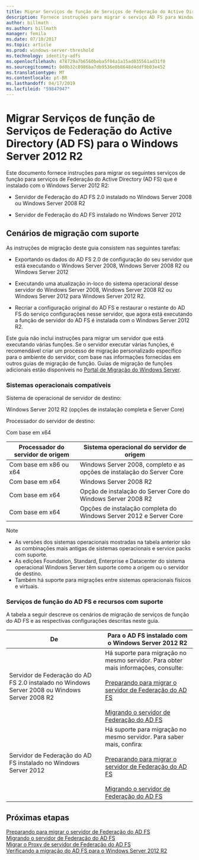 ```yaml
---
title: Migrar Serviços de função de Serviços de Federação do Active Directory (AD FS) para o Windows Server 2012 R2
description: Fornece instruções para migrar o serviço AD FS para Windows Server 2012 R2.
author: billmath
ms.author: billmath
manager: femila
ms.date: 07/10/2017
ms.topic: article
ms.prod: windows-server-threshold
ms.technology: identity-adfs
ms.openlocfilehash: 478729a7b6560beba5f04a1a15ad035561ad31f0
ms.sourcegitcommit: 0d0b32c8986ba7db9536e0b8648d4ddf9b03e452
ms.translationtype: MT
ms.contentlocale: pt-BR
ms.lasthandoff: 04/17/2019
ms.locfileid: "59847947"
---
```

# <a name="migrate-active-directory-federation-services-role-services-to-windows-server-2012-r2"></a>Migrar Serviços de função de Serviços de Federação do Active Directory (AD FS) para o Windows Server 2012 R2
 Este documento fornece instruções para migrar os seguintes serviços de função para serviços de Federação do Active Directory (AD FS) que é instalado com o Windows Server 2012 R2:  
  
-   Servidor de Federação do AD FS 2.0 instalado no Windows Server 2008 ou Windows Server 2008 R2  
  
-   Servidor de Federação do AD FS instalado no Windows Server 2012  
  
## <a name="supported-migration-scenarios"></a>Cenários de migração com suporte  
 As instruções de migração deste guia consistem nas seguintes tarefas:  
  
-   Exportando os dados do AD FS 2.0 de configuração do seu servidor que está executando o Windows Server 2008, Windows Server 2008 R2 ou Windows Server 2012  
  
-   Executando uma atualização in-loco do sistema operacional desse servidor do Windows Server 2008, Windows Server 2008 R2 ou Windows Server 2012 para Windows Server 2012 R2. 
  
-   Recriar a configuração original do AD FS e restaurar o restante do AD FS do serviço configurações nesse servidor, que agora está executando a função de servidor do AD FS é instalada com o Windows Server 2012 R2.  
  
 Este guia não inclui instruções para migrar um servidor que está executando várias funções. Se o servidor executar várias funções, é recomendável criar um processo de migração personalizado específico para o ambiente do servidor, com base nas informações fornecidas em outros guias de migração de função. Guias de migração de funções adicionais estão disponíveis no [Portal de Migração do Windows Server](https://go.microsoft.com/fwlink/?LinkId=247608).  
  
### <a name="supported-operating-systems"></a>Sistemas operacionais compatíveis  
 Sistema de operacional de servidor de destino:  
  
 Windows Server 2012 R2 (opções de instalação completa e Server Core)  
  
 Processador do servidor de destino:  
  
 Com base em x64  
  
|Processador do servidor de origem|Sistema operacional do servidor de origem|  
|-----------------------------|------------------------------------|  
|Com base em x86 ou x64| Windows Server 2008, completo e as opções de instalação do Server Core|  
|Com base em x64|Windows Server 2008 R2|  
|Com base em x64|Opção de instalação do Server Core do Windows Server 2008 R2|  
|Com base em x64|Opções de instalação completa do Windows Server 2012 e Server Core|  
  
> [!NOTE]
>  -   As versões dos sistemas operacionais mostradas na tabela anterior são as combinações mais antigas de sistemas operacionais e service packs com suporte.  
> -   As edições Foundation, Standard, Enterprise e Datacenter do sistema operacional Windows Server têm suporte como a origem ou o servidor de destino.  
> -   Também há suporte para migrações entre sistemas operacionais físicos e virtuais.  
  
### <a name="supported-ad-fs-role-services-and-features"></a>Serviços de função do AD FS e recursos com suporte  
 A tabela a seguir descreve os cenários de migração de serviços de função do AD FS e as respectivas configurações descritas neste guia.  
  
|De|Para o AD FS instalado com o Windows Server 2012 R2|  
|----------|----------------------------------------------------------------------------------------------|  
|Servidor de Federação do AD FS 2.0 instalado no Windows Server 2008 ou Windows Server 2008 R2|Há suporte para migração no mesmo servidor. Para obter mais informações, consulte:<br /><br /> [Preparando para migrar o servidor de Federação do AD FS](prepare-migrate-ad-fs-server-r2.md)<br /><br /> [Migrando o servidor de Federação do AD FS](migrate-ad-fs-fed-server-r2.md)|  
|Servidor de Federação do AD FS instalado no Windows Server 2012|Há suporte para migração no mesmo servidor.  Para saber mais, confira:<br /><br /> [Preparando para migrar o servidor de Federação do AD FS](prepare-migrate-ad-fs-server-r2.md)<br /><br /> [Migrando o servidor de Federação do AD FS](migrate-ad-fs-fed-server-r2.md)|  
  
## <a name="next-steps"></a>Próximas etapas
 [Preparando para migrar o servidor de Federação do AD FS](prepare-migrate-ad-fs-server-r2.md)   
 [Migrando o servidor de Federação do AD FS](migrate-ad-fs-fed-server-r2.md)   
 [Migrar o Proxy de servidor de Federação do AD FS](migrate-fed-server-proxy-r2.md)   
 [Verificando a migração do AD FS para o Windows Server 2012 R2](verify-ad-fs-migration.md)